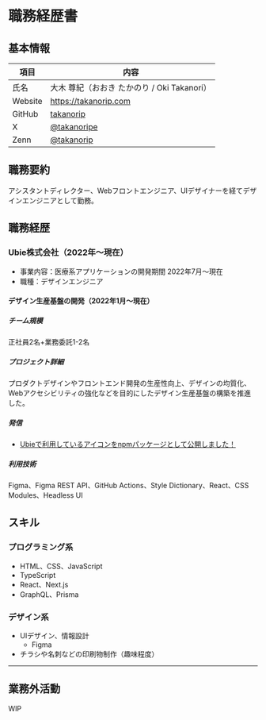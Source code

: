 # 職務経歴書

## 基本情報

| 項目       | 内容                       |
|------------|----------------------------|
| 氏名        | 大木 尊紀（おおき たかのり / Oki Takanori） |
| Website    | https://takanorip.com |
| GitHub     | [takanorip](https://github.com/takanorip) |
| X          | [@takanoripe](https://x.com/takanoripe) |
| Zenn       | [@takanorip](https://zenn.dev/takanorip) |

## 職務要約
アシスタントディレクター、Webフロントエンジニア、UIデザイナーを経てデザインエンジニアとして勤務。

## 職務経歴

### Ubie株式会社（2022年〜現在）
- 事業内容：医療系アプリケーションの開発期間	2022年7月〜現在
- 職種：デザインエンジニア

#### デザイン生産基盤の開発（2022年1月〜現在）
##### チーム規模
正社員2名+業務委託1-2名

##### プロジェクト詳細
プロダクトデザインやフロントエンド開発の生産性向上、デザインの均質化、Webアクセシビリティの強化などを目的にしたデザイン生産基盤の構築を推進した。

##### 発信
- [Ubieで利用しているアイコンをnpmパッケージとして公開しました！](https://zenn.dev/ubie_dev/articles/44d0eab3458cc0)

##### 利用技術
Figma、Figma REST API、GitHub Actions、Style Dictionary、React、CSS Modules、Headless UI

## スキル

### プログラミング系
- HTML、CSS、JavaScript
- TypeScript
- React、Next.js
- GraphQL、Prisma

### デザイン系
- UIデザイン、情報設計
  - Figma
- チラシや名刺などの印刷物制作（趣味程度）

---

## 業務外活動

WIP
